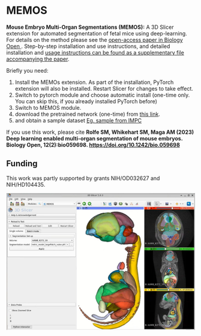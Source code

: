 # MEMOS
**Mouse Embryo Multi-Organ Segmentations (MEMOS):** A 3D Slicer extension for automated segmentation of fetal mice using deep-learning. For details on the method please see the [open-access paper in Biology Open ](https://journals.biologists.com/bio/article/12/2/bio059698/287076/Deep-learning-enabled-multi-organ-segmentation-of). Step-by-step installation and use instructions, and detailed installation and [usage instructions can be found as a supplementary file accompanying the paper](https://cob.silverchair-cdn.com/cob/content_public/journal/bio/12/2/10.1242_bio.059698/2/bio059698supp.pdf?Expires=1680004103&Signature=UGfnJ4CZw5Tn6w0QPVH-Y35Aj-Mxc~uz6kEIcWjWViL3T~eUp-3MdExKrsp0R2d9PVl8AANduLyoNMXvxYnyIpsYQA3wtpXkPdwP8e-e2OBaUPyAz6Hu2nc8VELVhGSTXOKot0pBO2ATF6vLnPCvwT0VDhglqh-2Rgtl-tdKvv~wp7F9lp3FbfkW1DJ5FuSWrpHL~RY3-o~z02iKb435k~-2lbyW42gspUE~z23pQx6lrXhKSktR-LIjAd5mdFX3fDt6z2owfBDzOEylXRp7aBHU6LJNLpRaSKZKkpKKW2-dEMtUjm0KwjelQx8PgOpG1JAZGBg1HH6VQzKgjXcywg__&Key-Pair-Id=APKAIE5G5CRDK6RD3PGA).

Briefly you need: 

  1. Install the MEMOs extension. As part of the installation, PyTorch extension will also be installed. Restart Slicer for changes to take effect. 
  2. Switch to pytorch module and choose automatic install (one-time only. You can skip this, if you already installed PyTorch before)
  3. Switch to MEMOS module. 
  4. download the pretrained network (one-time) from [this link](https://app.box.com/shared/static/4nygg33o70oj5xvnhew11zz5geclus5b.pth). 
  5. and obtain a sample dataset [Eg. sample from IMPC](https://raw.githubusercontent.com/SlicerMorph/SampleData/master/IMPC_sample_data.nrrd)
 
If you use this work, please cite **Rolfe SM, Whikehart SM, Maga AM (2023) Deep learning enabled multi-organ segmentation of mouse embryos. Biology Open, 12(2):bio059698. https://doi.org/10.1242/bio.059698**


## Funding
This work was partly supported by grants NIH/OD032627 and NIH/HD104435.

<img src="./memos.jpg">
